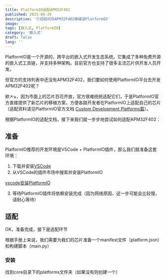 ```yaml
---
title: PlatformIO适配APM32F402
published: 2025-06-26
description: '介绍如何将APM32F402移植进PlatformIO'
image: ''
tags: [嵌入式, PlatformIO]
category: '嵌入式'
draft: false
lang: ''
---
```


PlatformIO是一个开源的、跨平台的嵌入式开发生态系统，它集成了多种免费开源的嵌入式工具链，并支持多种架构。目前官方也支持了很多主流芯片供开发人员开发。

但官方的支持列表中还没有APM32F402，我们要如何使用PlatformIO平台去开发APM32F402呢？

欸↗↘，因为市面上的芯片百花齐放，官方很难统统适配它们，于是PlatformIO官方直接提供了新芯片的移植方案，方便各路开发者在PlatformIO上适配自己的芯片（适配资料请见PlatformIO官方文档 [Custom Development Platforms篇](https://docs.platformio.org/en/latest/platforms/creating_platform.html)）。

根据PlatformIO的适配文档，接下来我们就一步步地尝试如何适配APM32F402：

## 准备

PlatformIO推荐的开发环境是VSCode + PlatformIO插件，那么我们就准备这套环境：

1. 下载并安装[VSCode](https://code.visualstudio.com/)
2. 从VSCode的插件市场中搜索并安装PlatformIO

[vscode安装PlatformIO](./PlatformIO适配芯片/vscode安装PlatformIO.png)

3. 等待PlatformIO插件将依赖安装完成（因为网络原因，这一步可能会比较慢，请耐心等待）

## 适配

OK，准备完成，接下是适配环节

根据手册上来说，我们需要为我们的芯片准备一个manifest文件（platform.json）和构建脚本（main.py）

### 安装

找到core目录下的platforms文件夹（如果没有则创建一个）
